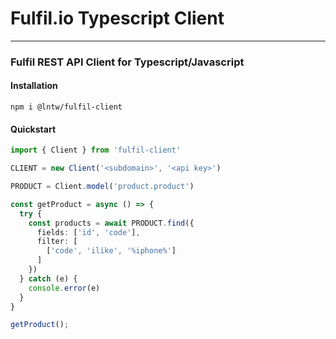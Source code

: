 # Fulfil.io Typescript Client

---

### Fulfil REST API Client for Typescript/Javascript

#### Installation

```
npm i @lntw/fulfil-client
```

#### Quickstart

```typescript
import { Client } from 'fulfil-client'

CLIENT = new Client('<subdomain>', '<api key>')

PRODUCT = Client.model('product.product')

const getProduct = async () => {
  try {
    const products = await PRODUCT.find({
      fields: ['id', 'code'],
      filter: [
        ['code', 'ilike', '%iphone%']
      ]
    })
  } catch (e) {
    console.error(e)
  }
}

getProduct();
```
